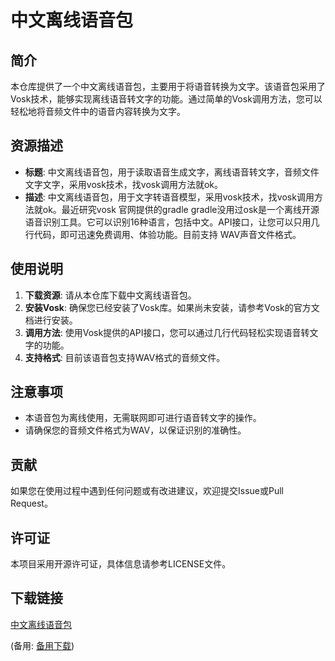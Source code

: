 # 中文离线语音包

## 简介

本仓库提供了一个中文离线语音包，主要用于将语音转换为文字。该语音包采用了Vosk技术，能够实现离线语音转文字的功能。通过简单的Vosk调用方法，您可以轻松地将音频文件中的语音内容转换为文字。

## 资源描述

- **标题**: 中文离线语音包，用于读取语音生成文字，离线语音转文字，音频文件文字文字，采用vosk技术，找vosk调用方法就ok。
- **描述**: 中文离线语音包，用于文字转语音模型，采用vosk技术，找vosk调用方法就ok。最近研究vosk  官网提供的gradle  gradle没用过osk是一个离线开源语音识别工具。它可以识别16种语言，包括中文。API接口，让您可以只用几行代码，即可迅速免费调用、体验功能。目前支持 WAV声音文件格式。

## 使用说明

1. **下载资源**: 请从本仓库下载中文离线语音包。
2. **安装Vosk**: 确保您已经安装了Vosk库。如果尚未安装，请参考Vosk的官方文档进行安装。
3. **调用方法**: 使用Vosk提供的API接口，您可以通过几行代码轻松实现语音转文字的功能。
4. **支持格式**: 目前该语音包支持WAV格式的音频文件。

## 注意事项

- 本语音包为离线使用，无需联网即可进行语音转文字的操作。
- 请确保您的音频文件格式为WAV，以保证识别的准确性。

## 贡献

如果您在使用过程中遇到任何问题或有改进建议，欢迎提交Issue或Pull Request。

## 许可证

本项目采用开源许可证，具体信息请参考LICENSE文件。

## 下载链接
[中文离线语音包](https://pan.quark.cn/s/06e0c937efa1) 

(备用: [备用下载](https://pan.baidu.com/s/1-ABGbcor2hvZeX0-ftPDgQ?pwd=1234))

